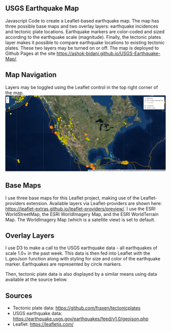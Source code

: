 ## USGS Earthquake Map
Javascript Code to create a Leaflet-based earthquake map. The map has three possible base maps and two overlay layers: earthquake incidences and tectonic plate locations. Earthquake markers are color-coded and sized according to the earthquake scale (magnitude). Finally, the tectonic plates layer makes it possible to compare earthquake locations to existing tectonic plates. These two layers may be turned on or off. The map is deployed to Github Pages at the site https://ashok-bidani.github.io/USGS-Earthquake-Map/.

## Map Navigation
Layers may be toggled using the Leaflet control in the top right corner of the map.
![Screenshot of Map](leaflet_map_screenshot.png  "screenshot")

## Base Maps
I use three base maps for this Leaflet project, making use of the Leaflet-providers extension. Available layers via Leaflet-providers are shown here: https://leaflet-extras.github.io/leaflet-providers/preview/. I use the ESRI WorldStreetMap, the ESRI WorldImagery Map, and the ESRI WorldTerrain Map. The WorldImagery Map (which is a satellite view) is set to default.

## Overlay Layers
I use D3 to make a call to the USGS earthquake data - all earthquakes of scale 1.0+ in the past week. This data is then fed into Leaflet with the L.geoJson function along with styling for size and color of the earthquake marker. Earthquakes are represented by circle markers.

Then, tectonic plate data is also displayed by a similar means using data available at the source below.

## Sources
- Tectonic plate data: https://github.com/fraxen/tectonicplates
- USGS earthquake data: https://earthquake.usgs.gov/earthquakes/feed/v1.0/geojson.php
- Leaflet: https://leafletjs.com/
